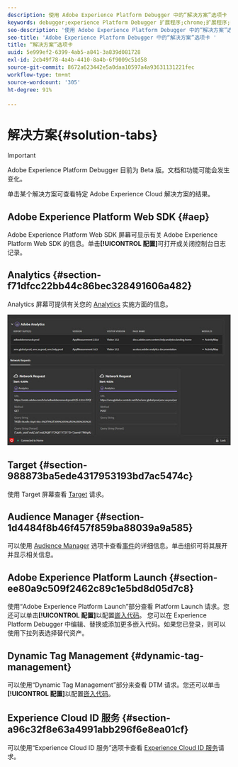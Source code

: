```yaml
---
description: 使用 Adobe Experience Platform Debugger 中的“解决方案”选项卡
keywords: debugger;experience Platform Debugger 扩展程序;chrome;扩展程序;摘要;清除;请求;解决方案;解决方案;信息;analytics;target;audience manager;media optimizer;amo;id 服务
seo-description: '使用 Adobe Experience Platform Debugger 中的“解决方案”选项卡 '
seo-title: 'Adobe Experience Platform Debugger 中的“解决方案”选项卡 '
title: “解决方案”选项卡
uuid: 5e999ef2-6399-4ab5-a841-3a839d081728
exl-id: 2cb49f78-4a4b-4410-8a4b-6f9009c51d58
source-git-commit: 8672a623442e5a0daa10597a4a93631131221fec
workflow-type: tm+mt
source-wordcount: '305'
ht-degree: 91%

---
```


# 解决方案{#solution-tabs}

>[!IMPORTANT]
>
>Adobe Experience Platform Debugger 目前为 Beta 版。文档和功能可能会发生变化。

单击某个解决方案可查看特定 Adobe Experience Cloud 解决方案的结果。

## Adobe Experience Platform Web SDK {#aep}

Adobe Experience Platform Web SDK 屏幕可显示有关 Adobe Experience Platform Web SDK 的信息。单击&#x200B;**[!UICONTROL 配置]**&#x200B;可打开或关闭控制台日志记录。

## Analytics {#section-f71dfcc22bb44c86bec328491606a482}

Analytics 屏幕可提供有关您的 [Analytics](https://docs.adobe.com/content/help/zh-Hans/analytics/landing/home.html) 实施方面的信息。

![](assets/analytics.jpg)

## Target {#section-988873ba5ede4317953193bd7ac5474c}

使用 Target 屏幕查看 [Target](https://docs.adobe.com/content/help/zh-Hans/target/using/target-home.html) 请求<!-- or [Mbox Trace](https://docs.adobe.com/content/help/en/target/using/activities/troubleshoot-activities/content-trouble.html) response details-->。

## Audience Manager {#section-1d4484f8b46f457f859ba88039a9a585}

可以使用 [Audience Manager](https://docs.adobe.com/content/help/zh-Hans/audience-manager/user-guide/aam-home.html) 选项卡查看[事件](https://docs.adobe.com/content/help/zh-Hans/audience-manager/user-guide/api-and-sdk-code/dcs/dcs-event-calls/dcs-event-calls.html)的详细信息。单击组织可将其展开并显示相关信息。

## Adobe Experience Platform Launch {#section-ee80a9c509f2462c89c1e5bd8d05d7c8}

使用“Adobe Experience Platform Launch”部分查看 Platform Launch 请求。您还可以单击&#x200B;**[!UICONTROL 配置]**&#x200B;以配置[嵌入代码](https://docs.adobe.com/content/help/zh-Hans/launch/using/reference/upgrade/link-dtm-embed-code.html)。 您可以在 Experience Platform Debugger 中编辑、替换或添加更多嵌入代码。如果您已登录，则可以使用下拉列表选择替代资产。

## Dynamic Tag Management {#dynamic-tag-management}

可以使用“Dynamic Tag Management”部分来查看 DTM 请求。您还可以单击&#x200B;**[!UICONTROL 配置]**&#x200B;以配置[嵌入代码](https://docs.adobe.com/content/help/zh-Hans/dtm/using/client-side/code.html)。

## Experience Cloud ID 服务 {#section-a96c32f8e63a4991abb296f6e8ea01cf}

可以使用“Experience Cloud ID 服务”选项卡查看 [Experience Cloud ID 服务](https://docs.adobe.com/content/help/zh-Hans/id-service/using/home.html)请求。
